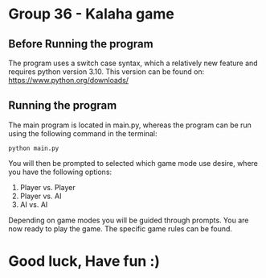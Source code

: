 # Group 36 - Kalaha game
## Before Running the program
The program uses a switch case syntax, which a relatively new feature and requires python version 3.10. This version can be found on:
https://www.python.org/downloads/

## Running the program
The main program is located in main.py, whereas the program can be run using the following command in the terminal:

``
python main.py
``

You will then be prompted to selected which game mode use desire, where you have the following options:
1) Player vs. Player
2) Player vs. AI 
3) AI vs. AI

Depending on game modes you will be guided through prompts. You are now ready to play the game. The specific game rules can be found.

# Good luck, Have fun :) 